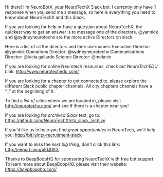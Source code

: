 Hi there! I’m NeuroBotX, your NeuroTechX Slack bot. I currently only have 1 response when you send me a message, so here is everything you need to know about NeuroTechX and this Slack.

If you are looking for help or have a question about NeuroTechX, the quickest way to get an answer is to message one of the directors. @yannick and @sydneyneurotechx are the more active Directors on slack.

Here is a list of all the directors and their usernames:
Executive Director: @yannick
Operations Director: @sydneyneurotechx
Communications Director: @lucia.gallardo
Science Director: @melanie

If you are looking for online Neurotech  resources, check out *NeuroTechEDU*
Link: http://www.neurotechedu.com/

If you are looking for a chapter to get connected to, please explore the different Slack public chapter channels. All city chapters channels have a “_” at the beginning of it.

To find a *list of cities* where we are located in, please visit http://neurotechx.com/ and see if there is a chapter near you!

If you are looking for *archived Slack* text, go to:
https://github.com/NeuroTechX/ntx_slack_archive

If you'd like us to help you find *great opportunities* in NeuroTech, we'll help you:
http://bit.ly/ntx-recruitment-slack

If you want to miss the *next big thing*, don't click this link:
http://eepurl.com/bEQDKX

Thanks to BeepBoopHQ for sponsoring NeuroTechX with free bot support. To learn more about BeepBoopHQ, please visit their website: *https://beepboophq.com/*
